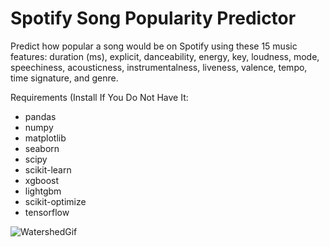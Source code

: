 # Spotify Song Popularity Predictor
Predict how popular a song would be on Spotify using these 15 music features:
duration (ms), explicit, danceability,	energy,	key,	loudness,	mode, speechiness,	acousticness,	instrumentalness,	liveness,	valence,	tempo,	time signature,	and genre.

Requirements (Install If You Do Not Have It:
* pandas
* numpy
* matplotlib
* seaborn
* scipy
* scikit-learn
* xgboost
* lightgbm
* scikit-optimize
* tensorflow

![WatershedGif](https://github.com/user-attachments/assets/3fdcaef4-1847-4e5d-8472-d6ceb79e30c4)
